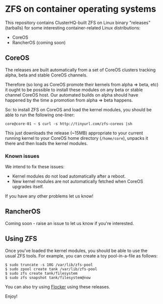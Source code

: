 # ZFS on container operating systems

This repository contains ClusterHQ-built ZFS on Linux binary "releases" (tarballs) for some interesting container-related Linux distributions:

* CoreOS
* RancherOS (coming soon)

## CoreOS

The releases are built automatically from a set of CoreOS clusters tracking alpha, beta and stable CoreOS channels.

Therefore (so long as CoreOS promote their kernels from alpha => beta, etc) it ought to be possible to install these modules on any beta or stable channel CoreOS host.
Our automated builds on alpha should have happened by the time a promotion from alpha => beta happens.

So: to install ZFS on CoreOS and load the kernel modules, you should be able to run the following one-liner:

```
core@core-01 ~ $ curl -s http://tinyurl.com/zfs-coreos |sh
```

This just downloads the release (~15MB) appropriate to your current running kernel to your CoreOS home directory (`/home/core`), unpacks it there and then loads the kernel modules.

### Known issues

We intend to fix these issues:

* Kernel modules do not load automatically after a reboot.
* New kernel modules are not automatically fetched when CoreOS upgrades itself.

If you have any other problems let us know!

## RancherOS

Coming soon - raise an issue to let us know if you're interested.

## Using ZFS

Once you've loaded the kernel modules, you should be able to use the usual ZFS tools.
For example, you can create a toy pool-in-a-file as follows:

```
$ sudo truncate -s 10G /var/lib/zfs-pool
$ sudo zpool create tank /var/lib/zfs-pool
$ sudo zfs create tank/filesystem
$ sudo zfs snapshot tank/filesystem@now
```

You can also try using [Flocker](https://clusterhq.com/) using these releases.

Enjoy!
